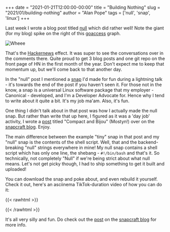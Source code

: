 +++
date = "2021-01-21T12:00:00-00:00"
title = "Building Nothing"
slug = "2021/01/building-nothing"
author = "Alan Pope"
tags = ['null', 'snap', 'linux']
+++

Last week I wrote a blog post titled [null](https://blog.popey.com/2021/01/null/) which did rather well! Note the giant (for my blog) spike on the right of this [goaccess](https://goaccess.io/) graph.

![Wheee](/images/2021-01-21/goaccess.png)

That's the [Hackernews](https://news.ycombinator.com/item?id=25771953) effect. It was super to see the conversations over in the comments there. Quite proud to get 3 blog posts and one git repo on the front page of HN in the first month of the year. Don't expect me to keep that momentum up, but we'll come back to that another day.

In the "null" post I mentioned a [snap](https://snapcraft.io/null) I'd made for fun during a lightning talk - it's towards the end of the post if you haven't seen it. For those not in the know, a snap is a universal Linux software package that my employer - Canonical - developed, and I'm a Developer Advocate for. Hence why I tend to write about it quite a bit. It's my job ma'am. Also, it's fun.

One thing I didn't talk about in that post was how I actually made the null snap. But rather than write that up here, I figured as it was a 'day job' activity, I wrote a [post](https://snapcraft.io/blog/compact-and-bijou) titled "Compact and Bijou" (Mostyn!) over on the [snapcraft blog](https://snapcraft.io/blog). Enjoy.

The main difference between the example "tiny" snap in that post and my "null" snap is the contents of the shell script. Well, that and the backend-breaking "null" strings everywhere in mine! My null snap contains a shell script which has only one line, the shebang - `#!/bin/bash` and that's it. So technically, not completely "Null" if we're being strict about what null means. Let's not get picky though, I had to ship something to get it built and uploaded!

You can download the snap and poke about, and even rebuild it yourself. Check it out, here's an asciinema TikTok-duration video of how you can do it:

{{< rawhtml >}}
<script id="asciicast-CDcUkPZBUpIFQN0SXvVc9F2pd" src="https://asciinema.org/a/CDcUkPZBUpIFQN0SXvVc9F2pd.js" async></script>
{{< /rawhtml >}}

It's all very silly and fun. Do check out the [post](https://snapcraft.io/blog/compact-and-bijou) on the [snapcraft blog](https://snapcraft.io/blog) for more info.